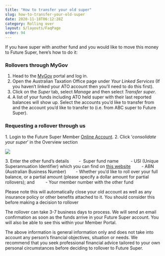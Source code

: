 ```yaml
---
title: "How to transfer your old super"
slug: how-to-transfer-your-old-super
date: 2020-11-18T06:12:28Z
category: Rolling over
layout: $/layouts/FaqPage
order: 94
---
```


If you have super with another fund and you would like to move this money to Future Super, here’s how to do it:

### Rollovers through MyGov

1.  Head to the [MyGov](https://my.gov.au/) portal and log in.
2.  Open the Australian Taxation Office page under _Your Linked Services_ (If you haven’t linked your ATO account then you’ll need to do this first).
3.  Click on the _Super_ tab, select _Manage_ and then select _Transfer super_.
4.  A list of your funds including ATO held super with their last reported balances will show up. Select the accounts you’d like to transfer from and the account you’d like to transfer to (i.e. from ABC super to Future Super).

### Requesting a rollover through us

1\. Login to the Future Super Member [Online Account](https://www.futuresuper.com.au/).
2\. Click ‘_consolidate your super_’ in the Overview section

![](https://cdn.filestackcontent.com/6oFD4sL0SHerK7vzfmXb)

3\. Enter the other fund’s details
       -  Super fund name  
       - USI (Unique Superannuation Identifier) which you can find on [this website](https://superfundlookup.gov.au/Tools/USI) 
       - ABN (Australian Business Number)
       - Whether you’d like to roll over your full balance, or a partial amount (please specify a dollar amount for partial rollovers); and 
       - Your member number with the other fund

Please note this will automatically close your old account as well as any insurance policy or other benefits attached to it. You should consider this before making a decision to rollover

The rollover can take 3-7 business days to process. We will send an email confirmation as soon as the funds arrive in your Future Super account. You will also be able to see this within your Member Portal.

The above information is general information only and does not take into account any person’s financial objectives, situation or needs. We recommend that you seek professional financial advice tailored to your own personal circumstances before deciding to rollover to Future Super.
